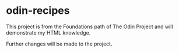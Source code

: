 # odin-recipes

This project is from the Foundations path of The Odin Project and will demonstrate my HTML knowledge. 

Further changes will be made to the project.
